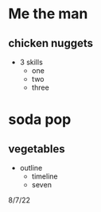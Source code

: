 # Me the man
##  chicken nuggets

* 3 skills 
    * one
    * two 
    * three

# soda pop
## vegetables  
* outline
    * timeline
    * seven


8/7/22